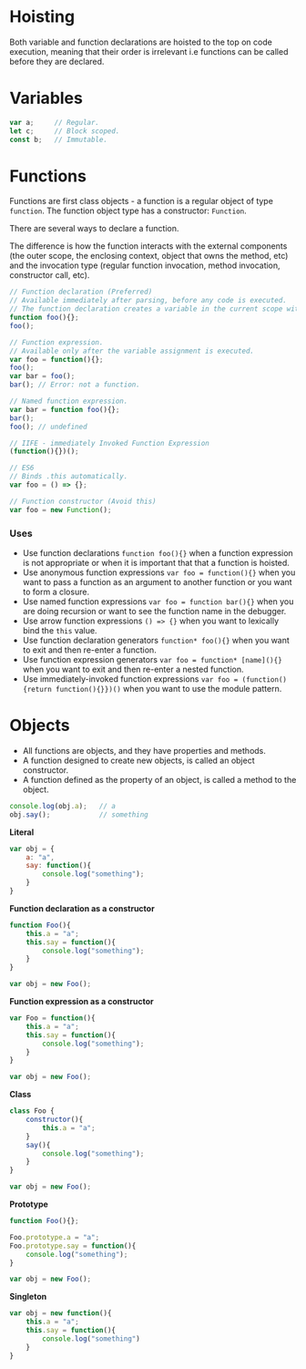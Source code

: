 # Hoisting
Both variable and function declarations are hoisted to the top on code execution, meaning that their order is irrelevant i.e functions can be called before they are declared.

# Variables

```javascript
var a;     // Regular.
let c;     // Block scoped.
const b;   // Immutable.
```

# Functions

Functions are first class objects - a function is a regular object of type `function`. The function object type has a constructor: `Function`.

There are several ways to declare a function.

The difference is how the function interacts with the external components (the outer scope, the enclosing context, object that owns the method, etc) and the invocation type (regular function invocation, method invocation, constructor call, etc).

```javascript
// Function declaration (Preferred)
// Available immediately after parsing, before any code is executed.
// The function declaration creates a variable in the current scope with the identifier equal to function name. This variable holds the function object.
function foo(){};
foo();

// Function expression.
// Available only after the variable assignment is executed.
var foo = function(){};
foo();
var bar = foo();
bar(); // Error: not a function.

// Named function expression.
var bar = function foo(){};
bar();
foo(); // undefined

// IIFE - immediately Invoked Function Expression
(function(){})();

// ES6
// Binds .this automatically.
var foo = () => {};

// Function constructor (Avoid this)
var foo = new Function();
```

### Uses
- Use function declarations `function foo(){}` when a function expression is not appropriate or when it is important that that a function is hoisted.
- Use anonymous function expressions `var foo = function(){}` when you want to pass a function as an argument to another function or you want to form a closure.
- Use named function expressions `var foo = function bar(){}` when you are doing recursion or want to see the function name in the debugger.
- Use arrow function expressions `() => {}` when you want to lexically bind the `this` value.
- Use function declaration generators `function* foo(){}` when you want to exit and then re-enter a function.
- Use function expression generators `var foo = function* [name](){}` when you want to exit and then re-enter a nested function.
- Use immediately-invoked function expressions `var foo = (function(){return function(){}})()` when you want to use the module pattern.

# Objects

- All functions are objects, and they have properties and methods.  
- A function designed to create new objects, is called an object constructor.
- A function defined as the property of an object, is called a method to the object.  

```javascript
console.log(obj.a);   // a
obj.say();            // something
```

**Literal**
```javascript
var obj = {
    a: "a",
    say: function(){
        console.log("something");
    }
}
```

**Function declaration as a constructor**
```javascript
function Foo(){
    this.a = "a";
    this.say = function(){
        console.log("something");
    }
}

var obj = new Foo();
```

**Function expression as a constructor**
```javascript
var Foo = function(){
    this.a = "a";
    this.say = function(){
        console.log("something");
    }
}

var obj = new Foo();
```

**Class**
```javascript
class Foo {
    constructor(){
        this.a = "a";
    }
    say(){
        console.log("something");
    }
}

var obj = new Foo();
```

**Prototype**
```javascript
function Foo(){};

Foo.prototype.a = "a";
Foo.prototype.say = function(){
    console.log("something");
}

var obj = new Foo();
```

**Singleton**
```javascript
var obj = new function(){
    this.a = "a";
    this.say = function(){
        console.log("something")
    }
}
```
















